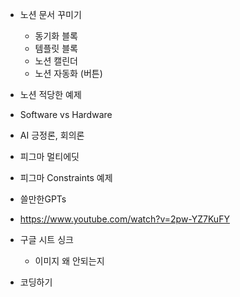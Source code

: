 - 노션 문서 꾸미기
	- 동기화 블록
	- 템플릿 블록
	- 노션 캘린더
	- 노션 자동화 (버튼)

- 노션 적당한 예제

- Software vs Hardware
- AI 긍정론, 회의론

- 피그마 멀티에딧
- 피그마 Constraints 예제

- 쓸만한GPTs 

- https://www.youtube.com/watch?v=2pw-YZ7KuFY

- 구글 시트 싱크
	- 이미지 왜 안되는지

- 코딩하기